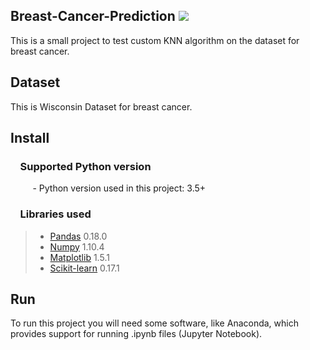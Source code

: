 ## Breast-Cancer-Prediction [![](https://img.shields.io/github/license/mashape/apistatus.svg)](https://github.com/Shyamspr/Breast-Cancer-Prediction/blob/master/LICENCE)
This is a small project to test custom KNN algorithm on the dataset for breast cancer. 

## Dataset

This is Wisconsin Dataset for breast cancer.

## Install

### &nbsp;&nbsp;&nbsp; Supported Python version
&nbsp;&nbsp;&nbsp;&nbsp;&nbsp;&nbsp;&nbsp;&nbsp;&nbsp;- Python version used in this project: 3.5+

### &nbsp;&nbsp;&nbsp; Libraries used

> *  [Pandas](http://pandas.pydata.org) 0.18.0
> *  [Numpy](http://www.numpy.org) 1.10.4
> *  [Matplotlib](https://matplotlib.org) 1.5.1
> *  [Scikit-learn](http://scikit-learn.org/stable/) 0.17.1

## Run

To run this project you will need some software, like Anaconda, which provides support for running .ipynb files (Jupyter Notebook).
